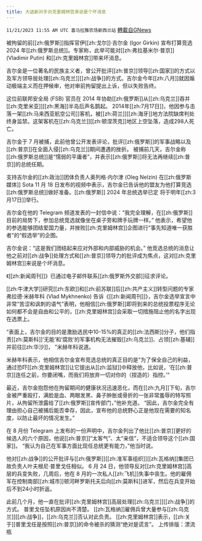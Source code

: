 ```yaml
---
title: 大选新对手对克里姆林宫来说是个坏消息
---
```

`11/21/2023 11:55 AM UTC 喜马拉雅农场新西兰站` [轉載自GNews](https://gnews.org/articles/1999857)

被拘留的前[[zh:俄罗斯]]指挥官伊[[zh:戈尔]]·吉尔金 (Igor Girkin) 宣布打算竞选 2024 年[[zh:俄罗斯总统]]。专家称，此举可能对[[zh:弗拉基米尔·普京]] (Vladimir Putin) 和[[zh:克里姆林宫]]带来坏消息。 

 

吉尔金是一位著名的民族主义者，曾公开批评[[zh:普京]]领导[[zh:国家]]的方式以及军方领导层处理[[zh:乌克兰]][[zh:战争]]的方式。吉尔金今年[[zh:八月]]就因煽动极端主义而在押候审，他对审前拘留提出上诉，但以失败告终。 

 

这位前联邦安全局 (FSB) 官员在 2014 年协助[[zh:俄罗斯]]从[[zh:乌克兰]]吞并[[zh:克里米亚]][[zh:黑海]]半岛后声名鹊起。 2014年[[zh:7月17日]]，他因参与击落一架[[zh:马来西亚航空公司]]客机，被[[zh:荷兰]][[zh:海牙]]地方法院缺席判处终身监禁。这架客机在[[zh:乌克兰]][[zh:顿涅茨克]]地区上空坠落，造成298人死亡。 

 

吉尔金于 7 月被捕，此前他曾公开发表评论，批评[[zh:俄罗斯]]的军事战略以及[[zh:普京]]在全面入侵[[zh:乌克兰]]期间遭遇的挫折。 被捕前几天，吉尔金称[[zh:俄罗斯总统]]是“懦弱的平庸者”，并表示[[zh:俄罗斯]]将无法再继续[[zh:普京]]的总统任期。 

 

支持吉尔金的[[zh:政治]]团体负责人奥列格·内尔津 (Oleg Nelzin) 在[[zh:俄罗斯媒体]] Sota 11 月 18 日发布的视频中表示，吉尔金已告诉他的盟友为他打算竞选[[zh:俄罗斯总统]]做好准备。[[zh:俄罗斯]] 2024 年总统选举已定 将于明年[[zh:3月17日]]举行。 

 

吉尔金在他的 Telegram 频道发表的一封信中说：“我完全理解，在[[zh:俄罗斯]]目前的局势下，参加总统竞选就像坐在桌子旁和牌手玩牌一样。” 他表示，希望他的参选能够团结爱国力量，并挫败[[zh:克里姆林宫]]企图进行“事先知道唯一获胜者”的“假选举”的企图。  

 

吉尔金说：“这是我们团结起来应对外部和内部威胁的机会。” 他竞选总统的消息让他之前对[[zh:战争]]处理方式和[[zh:普京]]领导力的批评成为焦点，这对[[zh:克里姆林宫]]来说是个坏消息。  

 

《[[zh:新闻周刊]]》已通过电子邮件联系[[zh:俄罗斯外交部]]征求评论。 

 

 [[zh:牛津大学]]研究[[zh:东欧]]和[[zh:前苏联]]后[[zh:共产主义]]转型问题的专家弗拉德·米赫年科 (Vlad Mykhnenko) 告诉《[[zh:新闻周刊]]》，吉尔金选举宣言中非常“苦涩和讽刺的语气”表明，他相信[[zh:俄罗斯]]即将到来的总统投票程序无论如何都不会是自由和公平的，[[zh:克里姆林宫]]会采取一切措施阻止他的名字出现在选票上。 

 

 “表面上，吉尔金的目的是激励选民中10-15%的真正的[[zh:法西斯]]分子，他们指责[[zh:莫斯科]]‘无能’和‘腐败’的军事机构无法摧毁[[zh:乌克兰]]、占领[[zh:基辅]]并前往[[zh:华沙]]， ”米赫年科说道。 

 

 米赫年科表示，他相信吉尔金宣布竞选总统的真正目的是“为了保全自己的利益，通过恐吓[[zh:克里姆林宫]]让它提出从[[zh:监狱]]中释放他，比如说，‘在[[zh:普京]]连任之前，你要闭嘴，而我们将放弃一切对你的（捏造的）指控。’“ 

最近，吉尔金抱怨他在拘留期间的健康状况迅速恶化，而在[[zh:九月]]下旬，吉尔金被严重殴打，满脸是血、两眼发黑、鼻子肿胀或骨折的一张非常羞辱的特写照片，从拘留所泄露给了[[zh:俄罗斯]]宣传部门，”他补充道。 “因此，吉尔金完全有理由担心自己被捕后能否幸存，因此，宣布他的总统野心正是他现在需要的知名度，以防止最坏的情况发生。”  

 

在 8 月份 Telegram 上发布的一份声明中，吉尔金列出了他比[[zh:普京]]更好的候选人的六个原因，他说[[zh:普京]]“太客气”、太“亲信”，不适合领导这个[[zh:国家]]。 “我认为自己在军事方面比现任总统更有能力，”他当时说。  

 

他对[[zh:战争]]的公开批评与[[zh:俄罗斯]][[zh:准军事组织]][[zh:瓦格纳]]集团已故负责人叶夫根尼·普里戈任相似。 6 月 24 日，他领导反对[[zh:克里姆林宫]]高层的兵变失败，几周后，他在 8 月的一次私人[[zh:飞机]]失事中丧生。他的雇佣军在控制南部[[zh:城市]]顿河畔罗斯托夫后向[[zh:莫斯科]]进军，然后在兵变开始后不到24小时折返。 

 

此前几个月，他一直在批评[[zh:克里姆林宫]]高层处理[[zh:乌克兰]][[zh:战争]]的方式。 普里戈任坠机原因尚不清楚。 [[zh:瓦格纳]]雇佣兵曾大量参与[[zh:乌克兰]][[zh:战争]]，[[zh:乌克兰]]否认对此负责。 [[zh:克里姆林宫]]表示，[[zh:关于]]普里戈任是按照[[zh:普京]]的命令被杀的猜测“绝对是谎言”。
上传排版：漂流瓶
